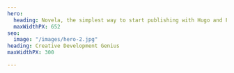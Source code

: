 ```yaml
---
hero:
  heading: Novela, the simplest way to start publishing with Hugo and Forestry.
  maxWidthPX: 652
seo:
  image: "/images/hero-2.jpg"
heading: Creative Development Genius
maxWidthPX: 300

---
```

